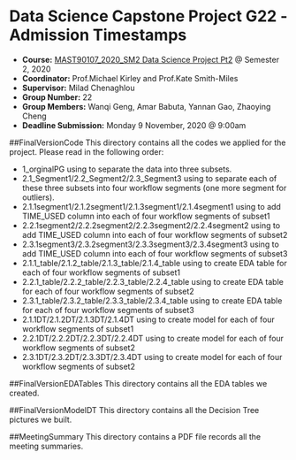 # Data Science Capstone Project G22 -Admission Timestamps

* **Course:** [MAST90107_2020_SM2 Data Science Project Pt2](https://handbook.unimelb.edu.au/2020/subjects/mast90107) @ Semester 2, 2020
* **Coordinator:** Prof.Michael Kirley and Prof.Kate Smith-Miles
* **Supervisor:** Milad Chenaghlou
* **Group Number:** 22
* **Group Members:** Wanqi Geng, Amar Babuta, Yannan Gao, Zhaoying Cheng
* **Deadline Submission:** Monday  9 November, 2020 @ 9:00am 

##FinalVersionCode
This directory contains all the codes we applied for the project. Please read in the following order:
* 1_orginalPG using to separate the data into three subsets.
* 2.1_Segment1/2.2_Segment2/2.3_Segment3 using to separate each of these three subsets into four workflow segments (one more segment for outliers).
* 2.1.1segment1/2.1.2segment1/2.1.3segment1/2.1.4segment1 using to add TIME_USED column into each of four workflow segments of subset1
* 2.2.1segment2/2.2.2segment2/2.2.3segment2/2.2.4segment2 using to add TIME_USED column into each of four workflow segments of subset2
* 2.3.1segment3/2.3.2segment3/2.3.3segment3/2.3.4segment3 using to add TIME_USED column into each of four workflow segments of subset3
* 2.1.1_table/2.1.2_table/2.1.3_table/2.1.4_table using to create EDA table for each of four workflow segments of subset1 
* 2.2.1_table/2.2.2_table/2.2.3_table/2.2.4_table using to create EDA table for each of four workflow segments of subset2
* 2.3.1_table/2.3.2_table/2.3.3_table/2.3.4_table using to create EDA table for each of four workflow segments of subset3
* 2.1.1DT/2.1.2DT/2.1.3DT/2.1.4DT using to create model for each of four workflow segments of subset1 
* 2.2.1DT/2.2.2DT/2.2.3DT/2.2.4DT using to create model for each of four workflow segments of subset2
* 2.3.1DT/2.3.2DT/2.3.3DT/2.3.4DT using to create model for each of four workflow segments of subset2

##FinalVersionEDATables
This directory contains all the EDA tables we created.

##FinalVersionModelDT
This directory contains all the Decision Tree pictures we built.

##MeetingSummary
This directory contains a PDF file records all the meeting summaries.
